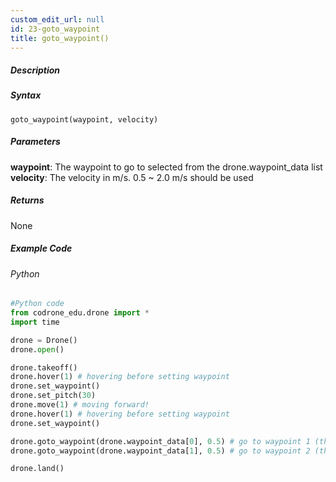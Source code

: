 ```yaml
---
custom_edit_url: null
id: 23-goto_waypoint
title: goto_waypoint()
---
```


##### Description



##### Syntax
```goto_waypoint(waypoint, velocity)```


##### Parameters

**waypoint**: The waypoint to go to selected from the drone.waypoint_data list <br /> 
**velocity**: The velocity in m/s. 0.5 ~ 2.0 m/s should be used <br /> 

##### Returns

None

##### Example Code
###### Python
```python
#Python code
from codrone_edu.drone import *
import time

drone = Drone()
drone.open()

drone.takeoff()
drone.hover(1) # hovering before setting waypoint
drone.set_waypoint()
drone.set_pitch(30)
drone.move(1) # moving forward!
drone.hover(1) # hovering before setting waypoint
drone.set_waypoint()

drone.goto_waypoint(drone.waypoint_data[0], 0.5) # go to waypoint 1 (the one set after takeoff)
drone.goto_waypoint(drone.waypoint_data[1], 0.5) # go to waypoint 2 (the one set after flying forward)

drone.land()

```